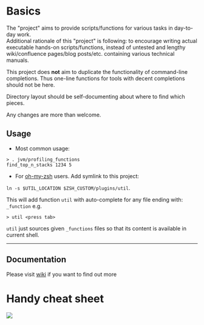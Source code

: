 # Basics
The "project" aims to provide scripts/functions for various tasks in day-to-day work.  
Additional rationale of this "project" is following: to encourage writing actual executable hands-on scripts/functions,
instead of untested and lengthy wiki/confluence pages/blog posts/etc. containing various technical manuals.

This project does **not** aim to duplicate the functionality of command-line completions. 
Thus one-line functions for tools with decent completions should not be here.  

Directory layout should be self-documenting about where to find which pieces.

Any changes are more than welcome.

## Usage
 - Most common usage:
```shell
> . jvm/profiling_functions
find_top_n_stacks 1234 5
```
 - For [oh-my-zsh](https://github.com/robbyrussell/oh-my-zsh) users. Add symlink to this project:

`ln -s $UTIL_LOCATION $ZSH_CUSTOM/plugins/util`. 

This will add function `util` with auto-complete for any file ending with: `_function` e.g.
```shell
> util <press tab>
```
`util` just sources given `_functions` files so that its content is available in current shell.

---
## Documentation
Please visit [wiki](https://github.com/kiemlicz/util/wiki) if you want to find out more

# Handy cheat sheet

![](http://brendangregg.com/Perf/linux_perf_tools_full.png)

